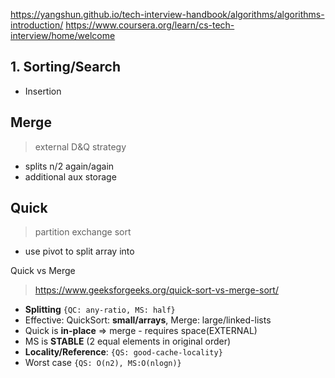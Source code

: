 https://yangshun.github.io/tech-interview-handbook/algorithms/algorithms-introduction/
https://www.coursera.org/learn/cs-tech-interview/home/welcome

## 1. Sorting/Search

- Insertion


## Merge
> external D&Q strategy
- splits n/2 again/again
- additional aux storage

## Quick 
> partition exchange sort
- use pivot to split array into 

Quick vs Merge
> https://www.geeksforgeeks.org/quick-sort-vs-merge-sort/
- **Splitting** `{QC: any-ratio, MS: half}`
- Effective: QuickSort: **small/arrays**, Merge: large/linked-lists
- Quick is **in-place** => merge - requires space(EXTERNAL)
- MS is **STABLE** (2 equal elements in original order)
- **Locality/Reference**: `{QS: good-cache-locality}`
- Worst case `{QS: O(n2), MS:O(nlogn)}`
